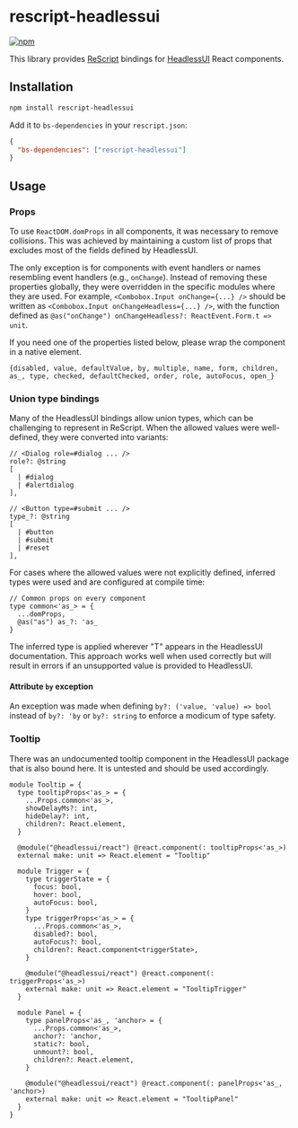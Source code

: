 # rescript-headlessui

[![npm](https://img.shields.io/npm/v/rescript-headlessui.svg)](https://www.npmjs.com/package/rescript-headlessui)

This library provides [ReScript](https://rescript-lang.org/) bindings for [HeadlessUI](https://headlessui.com/) React components.

## Installation

```sh
npm install rescript-headlessui
```

Add it to `bs-dependencies` in your `rescript.json`:

```json
{
  "bs-dependencies": ["rescript-headlessui"]
}
```

## Usage

### Props

To use `ReactDOM.domProps` in all components, it was necessary to remove collisions. This was achieved by maintaining a custom list of props that excludes most of the fields defined by HeadlessUI.

The only exception is for components with event handlers or names resembling event handlers (e.g., `onChange`). Instead of removing these properties globally, they were overridden in the specific modules where they are used. For example, `<Combobox.Input onChange={...} />` should be written as `<Combobox.Input onChangeHeadless={...} />`, with the function defined as `@as("onChange") onChangeHeadless?: ReactEvent.Form.t => unit`.

If you need one of the properties listed below, please wrap the component in a native element.

```
{disabled, value, defaultValue, by, multiple, name, form, children, as_, type, checked, defaultChecked, order, role, autoFocus, open_}
```

### Union type bindings

Many of the HeadlessUI bindings allow union types, which can be challenging to represent in ReScript. When the allowed values were well-defined, they were converted into variants:

```rescript
// <Dialog role=#dialog ... />
role?: @string
[
  | #dialog
  | #alertdialog
],

// <Button type=#submit ... />
type_?: @string
[
  | #button
  | #submit
  | #reset
],
```

For cases where the allowed values were not explicitly defined, inferred types were used and are configured at compile time:

```rescript
// Common props on every component
type common<'as_> = {
  ...domProps,
  @as("as") as_?: 'as_
}
```

The inferred type is applied wherever "T" appears in the HeadlessUI documentation. This approach works well when used correctly but will result in errors if an unsupported value is provided to HeadlessUI.

#### Attribute `by` exception

An exception was made when defining `by?: ('value, 'value) => bool` instead of `by?: 'by` or `by?: string` to enforce a modicum of type safety.

### Tooltip

There was an undocumented tooltip component in the HeadlessUI package that is also bound here. It is untested and should be used accordingly.

```rescript
module Tooltip = {
  type tooltipProps<'as_> = {
    ...Props.common<'as_>,
    showDelayMs?: int,
    hideDelay?: int,
    children?: React.element,
  }

  @module("@headlessui/react") @react.component(: tooltipProps<'as_>)
  external make: unit => React.element = "Tooltip"

  module Trigger = {
    type triggerState = {
      focus: bool,
      hover: bool,
      autoFocus: bool,
    }
    type triggerProps<'as_> = {
      ...Props.common<'as_>,
      disabled?: bool,
      autoFocus?: bool,
      children?: React.component<triggerState>,
    }

    @module("@headlessui/react") @react.component(: triggerProps<'as_>)
    external make: unit => React.element = "TooltipTrigger"
  }

  module Panel = {
    type panelProps<'as_, 'anchor> = {
      ...Props.common<'as_>,
      anchor?: 'anchor,
      static?: bool,
      unmount?: bool,
      children?: React.element,
    }

    @module("@headlessui/react") @react.component(: panelProps<'as_, 'anchor>)
    external make: unit => React.element = "TooltipPanel"
  }
}
```
